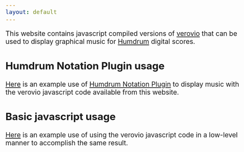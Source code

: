 ```yaml
---
layout: default
---
```


<style>

body {
	zoom: 1.5;
}

footer p {
	display: none;
}

ul li {
	padding-bottom: 20px;
}

</style>

This website contains javascript compiled versions of <a
href="https://www.verovio.org>verovio">verovio</a> that can be used
to display graphical music for <a target="_blank"
href="https://www.humdrum.org">Humdrum</a> digital scores.


<h2> Humdrum Notation Plugin usage </h2>

<a href="/worker.html">Here</a> is an example use of 
<a target="_blank" href="https://plugin.humdrum.org">Humdrum Notation Plugin</a>
to display music with the verovio javascript code available from this website.

<h2> Basic javascript usage </h2>

<a href="/basic.html">Here</a> is an example use of using the verovio
javascript code in a low-level manner to accomplish the same result.



